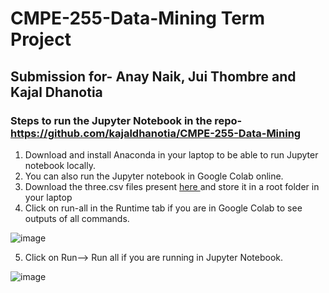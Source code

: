 # CMPE-255-Data-Mining Term Project

## Submission for- Anay Naik, Jui Thombre and Kajal Dhanotia

### Steps to run the Jupyter Notebook in the repo-https://github.com/kajaldhanotia/CMPE-255-Data-Mining <br>

1. Download and install Anaconda in your laptop to be able to run Jupyter notebook locally. <br>
2. You can also run the Jupyter notebook in Google Colab online. <br>
3. Download the three.csv files present <a href="https://drive.google.com/drive/folders/1ypy-rIikAZFMAnPwdMNg2vOlbMAg-ZSX?usp=sharing"> here </a> and store it in a root folder in your laptop <br>
4. Click on run-all in the Runtime tab if you are in Google Colab to see outputs of all commands.<br>

![image](https://user-images.githubusercontent.com/89494219/144730869-d12129ca-c748-4623-9c6d-de8964211d77.png) <br>

5. Click on Run--> Run all if you are running in Jupyter Notebook. <br>

![image](https://user-images.githubusercontent.com/89494219/144730935-1451915a-c6bd-42f1-a59b-49e08560298f.png)

